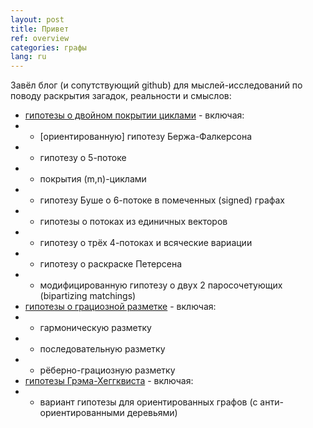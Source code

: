 ```yaml
---
layout: post
title: Привет
ref: overview
categories: графы
lang: ru
---
```


Завёл блог (и сопутствующий github) для мыслей-исследований по поводу раскрытия загадок, реальности и смыслов:

* [гипотезы о двойном покрытии циклами](https://github.com/gexahedron/cycle-double-covers) - включая:
* * [ориентированную] гипотезу Бержа-Фалкерсона
* * гипотезу о 5-потоке
* * покрытия (m,n)-циклами
* * гипотезу Буше о 6-потоке в помеченных (signed) графах
* * гипотезы о потоках из единичных векторов
* * гипотезу о трёх 4-потоках и всяческие вариации
* * гипотезу о раскраске Петерсена
* * модифицированную гипотезу о двух 2 паросочетующих (bipartizing matchings)
* [гипотезы о грациозной разметке](https://github.com/gexahedron/graceful-labeling) - включая:
* * гармоническую разметку
* * последовательную разметку
* * рёберно-грациозную разметку
* [гипотезы Грэма-Хеггквиста](https://github.com/gexahedron/graham-haggkvist-conjecture) - включая:
* *  вариант гипотезы для ориентированных графов (с анти-ориентированными деревьями)
